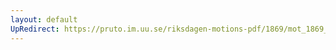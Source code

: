 ```yaml
---
layout: default
UpRedirect: https://pruto.im.uu.se/riksdagen-motions-pdf/1869/mot_1869__ak__236/mot_1869__ak__236-001.pdf
---
```


